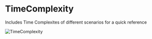 # TimeComplexity

Includes Time Complexites of different scenarios for a quick reference

![TimeComplexity](https://github.com/sai-praveenkumar/TimeComplexity/assets/91360085/ddc0ad7d-f204-44e0-885e-8a5a5bf3f2d8)
